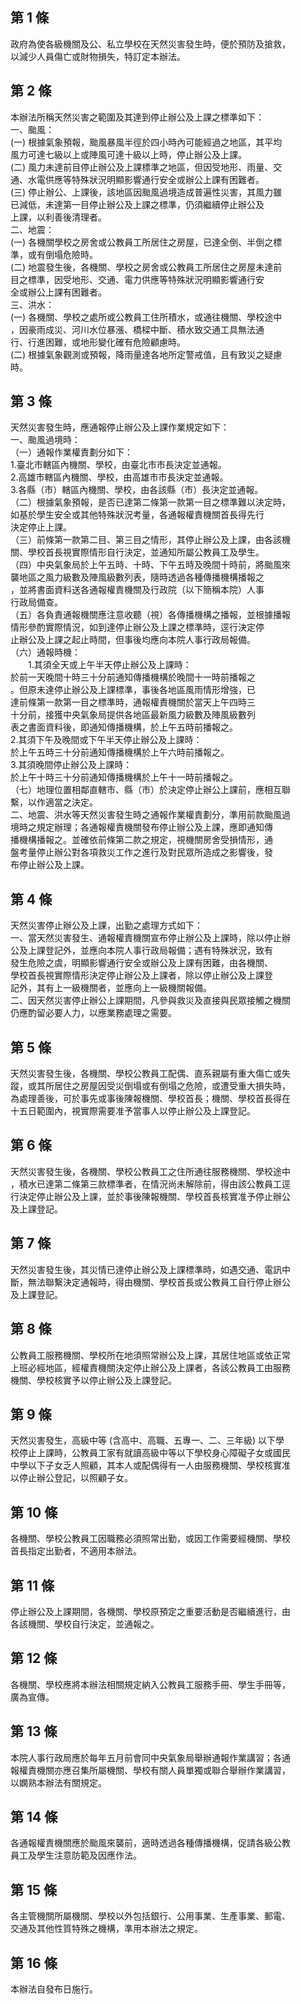 第 1 條
-------
政府為使各級機關及公、私立學校在天然災害發生時，便於預防及搶救，  
以減少人員傷亡或財物損失，特訂定本辦法。

第 2 條
-------
本辦法所稱天然災害之範圍及其達到停止辦公及上課之標準如下：  
一、颱風：  
 (一) 根據氣象預報，颱風暴風半徑於四小時內可能經過之地區，其平均  
      風力可達七級以上或陣風可達十級以上時，停止辦公及上課。  
 (二) 風力未達前目停止辦公及上課標準之地區，但因受地形、雨量、交  
      通、水電供應等特殊狀況明顯影響通行安全或辦公上課有困難者。  
 (三) 停止辦公、上課後，該地區因颱風過境造成普遍性災害，其風力雖  
      已減低，未達第一目停止辦公及上課之標準，仍須繼續停止辦公及  
      上課，以利善後清理者。  
二、地震：  
 (一) 各機關學校之房舍或公教員工所居住之房屋，已達全倒、半倒之標  
      準，或有倒塌危險時。  
 (二) 地震發生後，各機關、學校之房舍或公教員工所居住之房屋未達前  
      目之標準，因受地形、交通、電力供應等特殊狀況明顯影響通行安  
      全或辦公上課有困難者。  
三、洪水：  
 (一) 各機關、學校之處所或公教員工住所積水，或通往機關、學校途中  
      ，因豪雨成災、河川水位暴漲、橋樑中斷、積水致交通工具無法通  
      行、行進困難，或地形變化確有危險顧慮時。  
 (二) 根據氣象觀測或預報，降雨量達各地所定警戒值，且有致災之疑慮  
      時。

第 3 條
-------
天然災害發生時，應通報停止辦公及上課作業規定如下：  
一、颱風過境時：  
（一）通報作業權責劃分如下：  
      1.臺北市轄區內機關、學校，由臺北市市長決定並通報。  
      2.高雄市轄區內機關、學校，由高雄市市長決定並通報。  
      3.各縣（市）轄區內機關、學校，由各該縣（市）長決定並通報。  
（二）根據氣象預報，是否已達第二條第一款第一目之標準難以決定時，  
      如基於學生安全或其他特殊狀況考量，各通報權責機關首長得先行  
      決定停止上課。  
（三）前條第一款第二目、第三目之情形，其停止辦公及上課，由各該機  
      關、學校首長視實際情形自行決定，並通知所屬公教員工及學生。  
（四）中央氣象局於上午五時、十時、下午五時及晚間十時前，將颱風來  
      襲地區之風力級數及陣風級數列表，隨時透過各種傳播機構播報之  
      ，並將書面資料送各通報權責機關及行政院（以下簡稱本院）人事  
      行政局備查。  
（五）各負責通報機關應注意收聽（視）各傳播機構之播報，並根據播報  
      情形參酌實際情況，如到達停止辦公及上課之標準時，逕行決定停  
      止辦公及上課之起止時間，但事後均應向本院人事行政局報備。  
（六）通報時機：  
  　　1.其須全天或上午半天停止辦公及上課時：  
        於前一天晚間十時三十分前通知傳播機構於晚間十一時前播報之  
        。但原未達停止辦公及上課標準，事後各地區風雨情形增強，已  
        達前條第一款第一目之標準時，通報權責機關於當天上午四時三  
        十分前，接獲中央氣象局提供各地區最新風力級數及陣風級數列  
        表之書面資料後，即通知傳播機構，於上午五時前播報之。  
      2.其須下午及晚間或下午半天停止辦公及上課時：  
        於上午五時三十分前通知傳播機構於上午六時前播報之。  
      3.其須晚間停止辦公及上課時：  
        於上午十時三十分前通知傳播機構於上午十一時前播報之。  
（七）地理位置相鄰直轄市、縣（市）於決定停止辦公上課前，應相互聯  
      繫，以作適當之決定。  
二、地震、洪水等天然災害發生時之通報作業權責劃分，準用前款颱風過  
    境時之規定辦理；各通報權責機關發布停止辦公及上課，應即通知傳  
    播機構播報之。並確依前條第二款之規定，視機關房舍受損情形，通  
    盤考量停止辦公對各項救災工作之進行及對民眾所造成之影響後，發  
    布停止辦公及上課。

第 4 條
-------
天然災害停止辦公及上課，出勤之處理方式如下：  
一、當天然災害發生、通報權責機關宣布停止辦公及上課時，除以停止辦  
    公及上課登記外，並應向本院人事行政局報備；遇有特殊狀況，致有  
    發生危險之虞，明顯影響通行安全或辦公及上課有困難，由各機關、  
    學校首長視實際情形決定停止辦公及上課者，除以停止辦公及上課登  
    記外，其有上一級機關者，並應向上一級機關報備。  
二、因天然災害停止辦公上課期間，凡參與救災及直接與民眾接觸之機關  
    仍應酌留必要人力，以應業務處理之需要。

第 5 條
-------
天然災害發生後，各機關、學校公教員工配偶、直系親屬有重大傷亡或失  
蹤，或其所居住之房屋因受災倒塌或有倒塌之危險，或遭受重大損失時，  
為處理善後，可於事先或事後陳報機關、學校首長；機關、學校首長得在  
十五日範圍內，視實際需要准予當事人以停止辦公及上課登記。

第 6 條
-------
天然災害發生後，各機關、學校公教員工之住所通往服務機關、學校途中  
，積水已達第二條第三款標準者，在情況尚未解除前，得由該公教員工逕  
行決定停止辦公及上課，並於事後陳報機關、學校首長核實准予停止辦公  
及上課登記。

第 7 條
-------
天然災害發生後，其災情已達停止辦公及上課標準時，如遇交通、電訊中  
斷，無法聯繫決定通報時，得由機關、學校首長或公教員工自行停止辦公  
及上課登記。

第 8 條
-------
公教員工服務機關、學校所在地須照常辦公及上課，其居住地區或依正常  
上班必經地區，經權責機關決定停止辦公及上課者，各該公教員工由服務  
機關、學校核實予以停止辦公及上課登記。

第 9 條
-------
天然災害發生，高級中等 (含高中、高職、五專一、二、三年級) 以下學  
校停止上課時，公教員工家有就讀高級中等以下學校身心障礙子女或國民  
中學以下子女乏人照顧，其本人或配偶得有一人由服務機關、學校核實准  
以停止辦公登記，以照顧子女。

第 10 條
--------
各機關、學校公教員工因職務必須照常出勤，或因工作需要經機關、學校  
首長指定出勤者，不適用本辦法。

第 11 條
--------
停止辦公及上課期間，各機關、學校原預定之重要活動是否繼續進行，由  
各該機關、學校自行決定，並通報之。

第 12 條
--------
各機關、學校應將本辦法相關規定納入公教員工服務手冊、學生手冊等，  
廣為宣傳。

第 13 條
--------
本院人事行政局應於每年五月前會同中央氣象局舉辦通報作業講習；各通  
報權責機關亦應召集所屬機關、學校有關人員單獨或聯合舉辦作業講習，  
以嫻熟本辦法有關規定。

第 14 條
--------
各通報權責機關應於颱風來襲前，適時透過各種傳播機構，促請各級公教  
員工及學生注意防範及因應作法。

第 15 條
--------
各主管機關所屬機關、學校以外包括銀行、公用事業、生產事業、郵電、  
交通及其他性質特殊之機構，準用本辦法之規定。

第 16 條
--------
本辦法自發布日施行。

